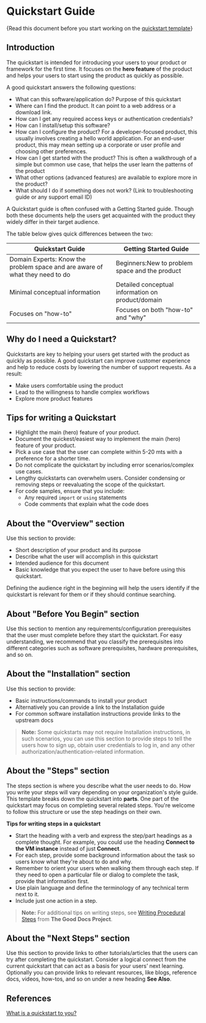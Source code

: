 
# Quickstart Guide

{Read this document before you start working on the [quickstart template](template-quickstarts.md)}

## Introduction

The quickstart is intended for introducing your users to your product or framework for the first time. 
It focuses on the **hero feature** of the product and helps your users to start using the product as quickly as possible.

A good quickstart answers the following questions:

* What can this software/application do? Purpose of this quickstart
* Where can I find the product. It can point to a web address or a download link.
* How can I get any required access keys or authentication credentials?
* How can I install/setup this software?
* How can I configure the product? For a developer-focused product, this usually involves creating a hello world application. For an end-user product, this may mean setting up a corporate or user profile and choosing other preferences.
* How can I get started with the product? This is often a walkthrough of a simple but common use case, that helps the user learn the patterns of the product
* What other options (advanced features) are available to explore more in the product?
* What should I do if something does not work? (Link to troubleshooting guide or any support email ID)


A Quickstart guide is often confused with a Getting Started guide. Though both these documents help the users get acquainted with the product 
they widely differ in their target audience. 

The table below gives quick differences between the two:

|Quickstart Guide|Getting Started Guide|
|----------------|----------------------|
|Domain Experts: Know the problem space and are aware of what they need to do|Beginners:New to problem space and the product|
|Minimal conceptual information|Detailed conceptual information on product/domain|
|Focuses on "how-to"|Focuses on both "how-to" and "why"| 

## Why do I need a Quickstart?
Quickstarts are key to helping your users get started with the product as quickly as possible. 
A good quickstart can improve customer experience and help to reduce costs by lowering the number of support requests. As a result:
* Make users comfortable using the product
* Lead to the willingness to handle complex workflows
* Explore more product features

## Tips for writing a Quickstart

* Highlight the main (hero) feature of your product.
* Document the quickest/easiest way to implement the main (hero) feature  of your product.
* Pick a use case that the user can complete within 5-20 mts with a preference for a shorter time.
* Do not complicate the quickstart by including error scenarios/complex use cases.
* Lengthy quickstarts can overwhelm users. Consider condensing or removing steps or reevaluating the scope of the quickstart.
* For code samples, ensure that you include:  
	- Any required `import` or `using` statements
	- Code comments that explain what the code does


## About the "Overview" section

Use this section to provide:

* Short description of your product and its purpose
* Describe what the user will accomplish in this quickstart
* Intended audience for this document 
* Basic knowledge that you expect the user to have before using this quickstart.

Defining the audience right in the beginning will help the users identify if the quickstart is relevant for them or if they should continue searching.

## About "Before You Begin" section

Use this section to mention any requirements/configuration prerequisites that the user must complete before they start the quickstart. 
For easy understanding, we recommend that you classify the prerequisites into different categories such as software prerequisites, hardware prerequisites, and so on. 

## About the "Installation" section

Use this section to provide:
* Basic instructions/commands to install your product
* Alternatively you can provide a link to the Installation guide
* For common software installation instructions provide links to the upstream docs

> **Note:**
> Some quickstarts may not require Installation instructions, in such scenarios, you can use this section to provide steps to tell the users 
> how to sign up, obtain user credentials to log in, and any other authorization/authentication-related information.

## About the "Steps" section

The steps section is where you describe what the user needs to do. How you write your steps will vary depending on your organization's style guide.
This template breaks down the quickstart into **parts**. One part of the quickstart may focus on completing several related steps. 
You're welcome to follow this structure or use the step headings on their own.

**Tips for writing steps in a quickstart**
* Start the heading with a verb and express the step/part headings as a complete thought. For example, you could use the heading **Connect to the VM instance** instead of just **Connect**.   
* For each step, provide some background information about the task so users know what they're about to do and why.
* Remember to orient your users when walking them through each step. If they need to open a particular file or dialog to complete the task, provide that information first.
* Use plain language and define the terminology of any technical term next to it.
* Include just one action in a step.

> **Note:**
> For additional tips on writing steps, see [Writing Procedural Steps](writing-tips.md#writing-procedural-steps) from **The Good Docs Project**.


## About the "Next Steps" section

Use this section to provide links to other tutorials/articles that the users can try after completing the quickstart. 
Consider a logical connect from the current quickstart that can act as a basis for your users’ next learning.  
Optionally you can provide links to relevant resources, like blogs, reference docs, videos, how-tos, and so on under a new heading **See Also**. 


## References

[What is a quickstart to you?](https://ffeathers.wordpress.com/2018/10/08/what-is-a-quickstart-to-you/)

